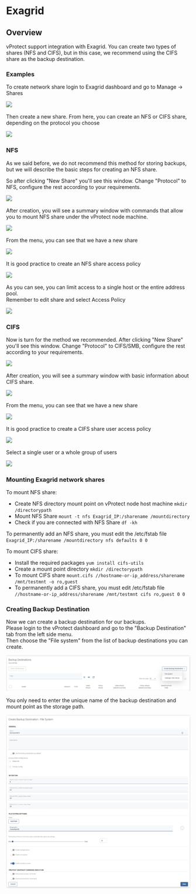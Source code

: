 # Exagrid

## Overview

vProtect support integration with Exagrid. You can create two types of shares \(NFS and CIFS\), but in this case, we recommend using the CIFS share as the backup destination.

### Examples

To create network share login to Exagrid dashboard and go to Manage -&gt; Shares

![](../../../.gitbook/assets/deduplication-appliances-exagrid-create-share.jpg)

Then create a new share. From here, you can create an NFS or CIFS share, depending on the protocol you choose

![](../../../.gitbook/assets/deduplication-appliances-exagrid-create-share2.jpg)

### NFS

As we said before, we do not recommend this method for storing backups, but we will describe the basic steps for creating an NFS share.

So after clicking "New Share" you'll see this window. Change "Protocol" to NFS, configure the rest according to your requirements.

![](../../../.gitbook/assets/deduplication-appliances-exagrid-create-nfs.jpg)

After creation, you will see a summary window with commands that allow you to mount NFS share under the vProtect node machine.

![](../../../.gitbook/assets/deduplication-appliances-exagrid-create-nfs2.jpg)

From the menu, you can see that we have a new share

![](../../../.gitbook/assets/deduplication-appliances-exagrid-create-nfs3.jpg)

It is good practice to create an NFS share access policy

![](../../../.gitbook/assets/deduplication-appliances-exagrid-create-nfs4.jpg)

As you can see, you can limit access to a single host or the entire address pool.  
Remember to edit share and select Access Policy

![](../../../.gitbook/assets/deduplication-appliances-exagrid-create-nfs5.jpg)

### CIFS

Now is turn for the method we recommended. After clicking "New Share" you'll see this window. Change "Protocol" to CIFS/SMB, configure the rest according to your requirements.

![](../../../.gitbook/assets/deduplication-appliances-exagrid-create-cifs.jpg)

After creation, you will see a summary window with basic information about CIFS share.

![](../../../.gitbook/assets/deduplication-appliances-exagrid-create-cifs2.jpg)

From the menu, you can see that we have a new share

![](../../../.gitbook/assets/deduplication-appliances-exagrid-create-cifs3.jpg)

It is good practice to create a CIFS share user access policy

![](../../../.gitbook/assets/deduplication-appliances-exagrid-create-cifs4.jpg)

Select a single user or a whole group of users

![](../../../.gitbook/assets/deduplication-appliances-exagrid-create-cifs5.jpg)

### Mounting Exagrid network shares

To mount NFS share:

* Create NFS directory mount point on vProtect node host machine `mkdir /directorypath`
* Mount NFS Share `mount -t nfs Exagrid_IP:/sharename /mountdirectory`
* Check if you are connected with NFS Share `df -kh`

To permanently add an NFS share, you must edit the /etc/fstab file  
`Exagrid_IP:/sharename /mountdirectory nfs defaults 0 0`

To mount CIFS share:

* Install the required packages `yum install cifs-utils`
* Create a mount point directory `mkdir /directorypath`
* To mount CIFS share `mount.cifs //hostname-or-ip_address/sharename /mnt/testmnt -o ro,guest`
* To permanently add a CIFS share, you must edit /etc/fstab file `//hostname-or-ip_address/sharename /mnt/testmnt cifs ro,guest 0 0`

### Creating Backup Destination

Now we can create a backup destination for our backups.  
Please login to the vProtect dashboard and go to the "Backup Destination" tab from the left side menu.  
Then choose the "File system" from the list of backup destinations you can create.

![](../../../.gitbook/assets/backup-destinations-file-system.jpg)

You only need to enter the unique name of the backup destination and mount point as the storage path.

![](../../../.gitbook/assets/backup-destinations-file-system-nfs-mount.jpg)

